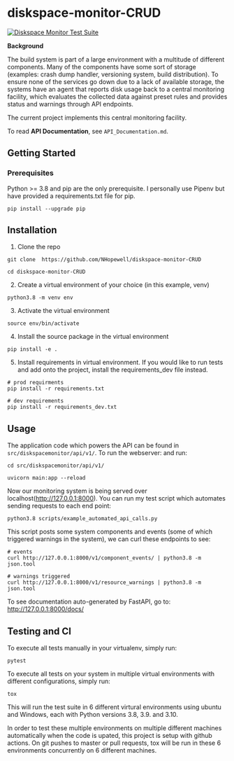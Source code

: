 # diskspace-monitor-CRUD

[![Diskspace Monitor Test Suite](https://github.com/NHopewell/diskspace-monitor-CRUD/actions/workflows/tests.yml/badge.svg)](https://github.com/NHopewell/diskspace-monitor-CRUD/actions/workflows/tests.yml)

**Background**

The build system is part of a large environment with a multitude of different components. Many of the components have some sort of storage (examples: crash dump handler, versioning system, build distribution). To ensure none of the services go down due to a lack of available storage, the systems have an agent that reports disk usage back to a central monitoring facility, which evaluates the collected data against preset rules and provides status and warnings through API endpoints.

The current project implements this central monitoring facility.

To read **API Documentation**, see `API_Documentation.md`.

## Getting Started

### Prerequisites

Python >= 3.8 and pip are the only prerequisite. I personally use Pipenv but have provided a requirements.txt file for pip.

```
pip install --upgrade pip
```

## Installation

1. Clone the repo

```
git clone  https://github.com/NHopewell/diskspace-monitor-CRUD

cd diskspace-monitor-CRUD
```

2. Create a virtual environment of your choice (in this example, venv)

```
python3.8 -m venv env
```

3. Activate the virtual environment

```
source env/bin/activate
```

4. Install the source package in the virtual environment

```
pip install -e .
```

5. Install requirements in virtual environment. If you would like to
   run tests and add onto the project, install the requirements_dev file instead.

```
# prod requirments
pip install -r requirements.txt

# dev requirements
pip install -r requirements_dev.txt
```

## Usage

The application code which powers the API can be found in `src/diskspacemonitor/api/v1/`. To run the webserver:
and run:

```
cd src/diskspacemonitor/api/v1/

uvicorn main:app --reload
```

Now our monitoring system is being served over localhost(http://127.0.0.1:8000). You can run my test script which automates sending requests to each end point:

```
python3.8 scripts/example_automated_api_calls.py
```

This script posts some system components and events (some of which triggered warnings in the system), we can curl these endpoints to see:

```
# events
curl http://127.0.0.1:8000/v1/component_events/ | python3.8 -m json.tool

# warnings triggered
curl http://127.0.0.1:8000/v1/resource_warnings | python3.8 -m json.tool
```

To see documentation auto-generated by FastAPI, go to: http://127.0.0.1:8000/docs/

## Testing and CI

To execute all tests manually in your virtualenv, simply run:

```
pytest
```

To execute all tests on your system in multiple virtual environments with different configurations, simply run:

```
tox
```

This will run the test suite in 6 different virtural environments using ubuntu and Windows, each with Python versions 3.8, 3.9. and 3.10.

In order to test these multiple environments on multiple different machines automatically when the code is upated, this project is setup with github actions. On git pushes to master or pull requests, tox will be run in these 6 environments concurrently on 6 different machines.
